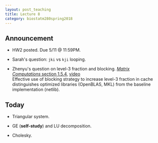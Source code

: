 ```yaml
---
layout: post_teaching
title: Lecture 8
category: biostatm280spring2018
---
```


## Announcement

* HW2 posted. Due 5/11 @ 11:59PM.

* Sarah's question: `jki` vs `kji` looping.

* Zhenyu's question on level-3 fraction and blocking. [_Matrix Computations_ section 1.5.4](https://books.google.com/books?id=X5YfsuCWpxMC&pg=PA46#v=onepage&q&f=false), [video](https://youtu.be/JzNpKDW07rw)  
	Effective use of blocking strategy to increase level-3 fraction in cache distinguishes optimized libraries (OpenBLAS, MKL) from the baseline implementation (netlib).

## Today

* Triangular system.

* GE (**self-study**) and LU decomposition.

* Cholesky.




